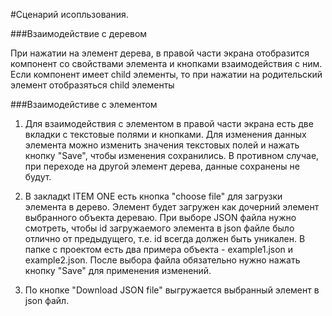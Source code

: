 #Сценарий исопльзования.

###Взаимодействие с деревом

При нажатии на элемент дерева, в правой части экрана отобразится компонент со свойствами элемента и кнопками взаимодействия с ним. Если компонент имеет child элементы, то при нажатии на родительский элемент отобразяться child элементы

###Взаимодейстиве с элементом

1. Для взаимодействия с элементом в правой части экрана есть две вкладки с текстовые полями и кнопками. Для изменения данных элемента можно изменить значения текстовых полей и нажать кнопку "Save", чтобы изменения сохранились. В противном случае, при переходе на другой элемент дерева, данные сохранены не будут.

2. В закладкt ITEM ONE есть кнопка "choose file" для загрузки элемента в дерево. Элемент будет загружен как дочерний элемент выбранного объекта дереваю. При выборе JSON файла нужно смотреть, чтобы id загружаемого элемента в json файле было отлично от предыдущего, т.е. id всегда должен быть уникален. В папке с проектом есть два примера объекта - example1.json и example2.json. После выбора файла обязательно нужно нажать кнопку "Save" для применения изменений.

3. По кнопке "Download JSON file" выгружается выбранный элемент в json файл.
